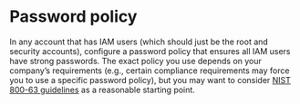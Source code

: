 # Password policy

In any account that has IAM users (which should just be the root and security accounts), configure a password policy
that ensures all IAM users have strong passwords. The exact policy you use depends on your company’s requirements (e.g.,
certain compliance requirements may force you to use a specific password policy), but you may want to consider
[NIST 800-63 guidelines](https://pages.nist.gov/800-63-3/sp800-63b.html#memsecret) as a reasonable starting point.


<!-- ##DOCS-SOURCER-START
{"sourcePlugin":"local-copier","hash":"a73f3b1d9fcf38b8631f4cf2f9b054e6"}
##DOCS-SOURCER-END -->
